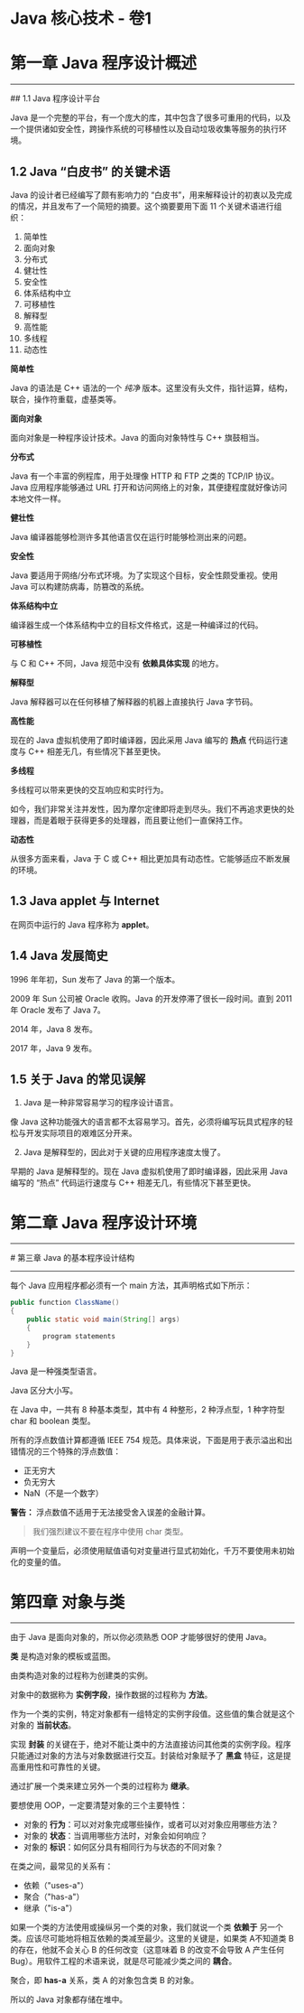 # Java 核心技术 - 卷1

# 第一章 Java 程序设计概述

<hr />
## 1.1 Java 程序设计平台

Java 是一个完整的平台，有一个庞大的库，其中包含了很多可重用的代码，以及一个提供诸如安全性，跨操作系统的可移植性以及自动垃圾收集等服务的执行环境。

## 1.2 Java “白皮书” 的关键术语

Java 的设计者已经编写了颇有影响力的 “白皮书”，用来解释设计的初衷以及完成的情况，并且发布了一个简短的摘要。这个摘要要用下面 11 个关键术语进行组织：

1. 简单性
2. 面向对象
3. 分布式
4. 健壮性
5. 安全性
6. 体系结构中立
7. 可移植性
8. 解释型
9. 高性能
10. 多线程
11. 动态性

**简单性**

Java 的语法是 C++ 语法的一个 *纯净* 版本。这里没有头文件，指针运算，结构，联合，操作符重载，虚基类等。

**面向对象**

面向对象是一种程序设计技术。Java 的面向对象特性与 C++ 旗鼓相当。

**分布式**

Java 有一个丰富的例程库，用于处理像 HTTP 和 FTP 之类的 TCP/IP 协议。Java 应用程序能够通过 URL 打开和访问网络上的对象，其便捷程度就好像访问本地文件一样。

**健壮性**

Java 编译器能够检测许多其他语言仅在运行时能够检测出来的问题。

**安全性**

Java 要适用于网络/分布式环境。为了实现这个目标，安全性颇受重视。使用 Java 可以构建防病毒，防篡改的系统。

**体系结构中立**

编译器生成一个体系结构中立的目标文件格式，这是一种编译过的代码。

**可移植性**

与 C 和 C++ 不同，Java 规范中没有 **依赖具体实现** 的地方。

**解释型**

Java 解释器可以在任何移植了解释器的机器上直接执行 Java 字节码。

**高性能**

现在的 Java 虚拟机使用了即时编译器，因此采用 Java 编写的 **热点** 代码运行速度与 C++ 相差无几，有些情况下甚至更快。

**多线程**

多线程可以带来更快的交互响应和实时行为。

如今，我们非常关注并发性，因为摩尔定律即将走到尽头。我们不再追求更快的处理器，而是着眼于获得更多的处理器，而且要让他们一直保持工作。

**动态性**

从很多方面来看，Java 于 C 或 C++ 相比更加具有动态性。它能够适应不断发展的环境。

## 1.3 Java applet 与 Internet

在网页中运行的 Java 程序称为 **applet**。

## 1.4 Java 发展简史

1996 年年初，Sun 发布了 Java 的第一个版本。

2009 年 Sun 公司被 Oracle 收购。Java 的开发停滞了很长一段时间。直到 2011 年 Oracle 发布了 Java 7。

2014 年，Java 8 发布。

2017 年，Java 9 发布。

## 1.5 关于 Java 的常见误解

1. Java 是一种非常容易学习的程序设计语言。

像 Java 这种功能强大的语言都不太容易学习。首先，必须将编写玩具式程序的轻松与开发实际项目的艰难区分开来。

2. Java 是解释型的，因此对于关键的应用程序速度太慢了。

早期的 Java 是解释型的。现在 Java 虚拟机使用了即时编译器，因此采用 Java 编写的 “热点” 代码运行速度与 C++ 相差无几，有些情况下甚至更快。

# 第二章 Java 程序设计环境

<hr />
# 第三章 Java 的基本程序设计结构

<hr />
每个 Java 应用程序都必须有一个 main 方法，其声明格式如下所示：

```java
public function ClassName()
{
    public static void main(String[] args)
    {
        program statements
    }
}
```

Java 是一种强类型语言。

Java 区分大小写。

在 Java 中，一共有 8 种基本类型，其中有 4 种整形，2 种浮点型，1 种字符型 char 和 boolean 类型。

所有的浮点数值计算都遵循 IEEE 754 规范。具体来说，下面是用于表示溢出和出错情况的三个特殊的浮点数值：

- 正无穷大
- 负无穷大
- NaN（不是一个数字）

**警告：** 浮点数值不适用于无法接受舍入误差的金融计算。

> 我们强烈建议不要在程序中使用 char 类型。

声明一个变量后，必须使用赋值语句对变量进行显式初始化，千万不要使用未初始化的变量的值。

# 第四章 对象与类

<hr />

由于 Java 是面向对象的，所以你必须熟悉 OOP 才能够很好的使用 Java。

**类** 是构造对象的模板或蓝图。

由类构造对象的过程称为创建类的实例。

对象中的数据称为 **实例字段**，操作数据的过程称为 **方法**。

作为一个类的实例，特定对象都有一组特定的实例字段值。这些值的集合就是这个对象的 **当前状态**。

实现 **封装** 的关键在于，绝对不能让类中的方法直接访问其他类的实例字段。程序只能通过对象的方法与对象数据进行交互。封装给对象赋予了 **黑盒** 特征，这是提高重用性和可靠性的关键。

通过扩展一个类来建立另外一个类的过程称为 **继承**。

要想使用 OOP，一定要清楚对象的三个主要特性：

- 对象的 **行为**：可以对对象完成哪些操作，或者可以对对象应用哪些方法？
- 对象的 **状态**：当调用哪些方法时，对象会如何响应？
- 对象的 **标识**：如何区分具有相同行为与状态的不同对象？

在类之间，最常见的关系有：

- 依赖（"uses-a"）
- 聚合（"has-a"）
- 继承（"is-a"）

如果一个类的方法使用或操纵另一个类的对象，我们就说一个类 **依赖于** 另一个类。应该尽可能地将相互依赖的类减至最少。这里的关键是，如果类 A不知道类 B 的存在，他就不会关心 B 的任何改变（这意味着 B 的改变不会导致 A 产生任何 Bug）。用软件工程的术语来说，就是尽可能减少类之间的 **耦合**。

聚合，即 **has-a** 关系，类 A 的对象包含类 B 的对象。

所以的 Java 对象都存储在堆中。